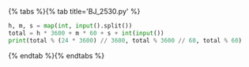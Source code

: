 {% tabs %}{% tab title='BJ_2530.py' %}

```py
h, m, s = map(int, input().split())
total = h * 3600 + m * 60 + s + int(input())
print(total % (24 * 3600) // 3600, total % 3600 // 60, total % 60)
```

{% endtab %}{% endtabs %}

